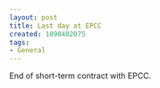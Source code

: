 ```yaml
---
layout: post
title: Last day at EPCC
created: 1090402075
tags:
- General
---
```

End of short-term contract with EPCC.
